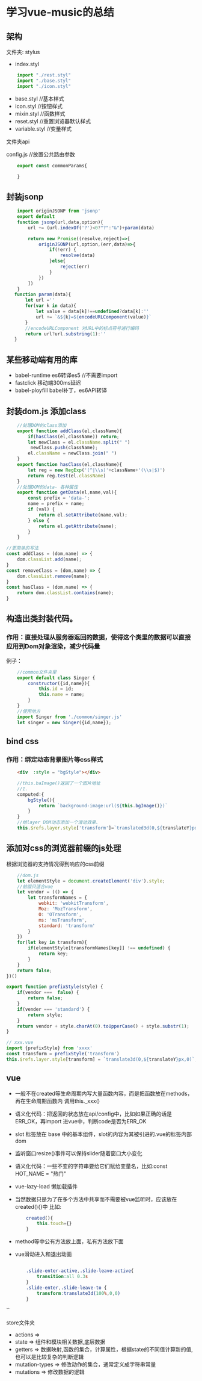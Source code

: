 # 学习vue-music的总结

## 架构
文件夹: stylus
- index.styl

```js
    import "./rest.styl"
    import "./base.styl"
    import "./icon.styl"
```
- base.styl //基本样式
- icon.styl //按钮样式
- mixin.styl //函数样式
- reset.styl //重置浏览器默认样式
- variable.styl //变量样式

文件夹api 

config.js //放置公共路由参数
```js
    export const commonParams{

    }
```

## 封装jsonp

```js
    import originJSONP from 'jsonp'
    export default 
    function jsonp(url,data,option){
        url += (url.indexOf('?')<0?"?":"&")+param(data)

        return new Promise((resolve,reject)=>[
            originJSONP(url,option,(err,data)=>{
                if(!err) {
                    resolve(data)
                }else{
                    reject(err)
                }
            })
        ])
    }
   function param(data){
       let url =''
       for(var k in data){
           let value = data[k]!==undefined?data[k]:''
           url += `&${k}=${encodeURLComponent(value)}`
       }
       //encodeURLComponent 对URL中的标点符号进行编码
       return url?url.substring(1):''
   }
```

## 某些移动端有用的库
- babel-runtime es6转译es5 //不需要import
- fastclick 移动端300ms延迟
- babel-ployfill babel补丁，es6API转译 
## 封装dom.js 添加class
```js
    //处理DOM的class添加
    export function addClass(el,className){
        if(hasClass(el,className)) return;
        let newClass = el.className.split(" ")
         newClass.push(className);
        el.className = newClass.join(" ")
    }
    export function hasClass(el,className){
        let reg = new RegExp('(^|\\s)'+className+'(\\s|$)')
        return reg.test(el.className)
    }
    //处理DOM的data- 各种属性
    export function getData(el,name,val){
        const prefix = 'data-';
        name = prefix + name;
        if (val) {
            return el.setAttribute(name,val);
        } else {
            return el.getAttribute(name);
        }
    }
```
```js
//更简单的写法
const addClass = (dom,name) => {
    dom.classList.add(name);
}
const removeClass = (dom,name) => {
    dom.classList.remove(name);
}
const hasClass = (dom,name) => {
    return dom.classList.contains(name);
}
```

## 构造出类封装代码。
### 作用：直接处理从服务器返回的数据，使得这个类里的数据可以直接应用到Dom对象渲染，减少代码量
例子：
```js
    //common文件夹里
    export default class Singer {
        constructor({id,name}){
            this.id = id;
            this.name = name;
        }
    }
    //使用地方
    import Singer from './common/singer.js'
    let singer = new Singer({id,name});

```

## bind css
### 作用：绑定动态背景图片等css样式
```html
    <div  :style = "bgStyle"></div>
```
```js
    //this.baImage()返回了一个图片地址
    //1.
    computed:{
        bgStyle(){
            return `background-image:url(${this.bgImage()})`
        }
    }
    //给layer DOM动态添加一个滑动效果、
    this.$refs.layer.style['transform']=`translated3d(0,${translateY}px,0)`;
```
## 添加对css的浏览器前缀的js处理
根据浏览器的支持情况得到响应的css前缀                                                                         
```js
    //dom.js
    let elementStyle = document.createElement('div').style;
    //前缀只适合vue
    let vendor = (() => {
        let transformNames = {
            webkit: 'webkitTransform',
            Moz: 'MozTransform',
            O: 'OTransform',
            ms: 'msTransform',
            standard: 'transform'
        }
    })
    for(let key in transform){
        if(elementStyle[transformNames[key]] !== undefined) {
            return key;
        }
    }
    return false;
})()

export function prefixStyle(style) {
    if(vendor ===  false) {
        return false;
    }
    if(vender === 'standard') {
        return style;
    }
    return vendor + style.charAt(0).toUpperCase() + style.substr(1);
}

// xxx.vue
import {prefixStyle} from 'xxxx'
const transform = prefixStyle('transform')
this.$refs.layer.style[transform] = `translate3d(0,${translateY}px,0)`;
```


## vue

- 一般不在created等生命周期内写大量函数内容，而是把函数放在methods，再在生命周期函数内 调用this._xxx()
- 语义化代码：把返回的状态放在api/config中，比如如果正确的话是 ERR_OK，再import 进vue中，判断code是否为ERR_OK
- slot 标签放在 base 中的基本组件，slot的内容为其被引进的.vue的标签内部dom
- 监听窗口resize()事件可以保持slider随着窗口大小变化
- 语义化代码：一些不变的字符串要给它们赋给变量名，比如:const HOT_NAME = "热门"
- vue-lazy-load 懒加载插件
- 当然数据只是为了在多个方法中共享而不需要被vue监听时，应该放在created(){}中
    比如:
    ```js
        created(){
            this.touch={}
        }
    ```
- method等中公有方法放上面，私有方法放下面
- vue滑动进入和退出动画

    ```css

        .slide-enter-active,.slide-leave-active{
            transition:all 0.3s            
        }
        .slide-enter,.slide-leave-to {
            transform:translate3d(100%,0,0)
        }
 ``

store文件夹

- actions => 
- state => 组件和模块相关数据,底层数据
- getters => 数据映射,函数的集合，计算属性，根据state的不同值计算新的值,也可以是比较复杂的判断逻辑
- mutation-types => 修改动作的集合，通常定义成字符串常量
- mutations => 修改数据的逻辑
